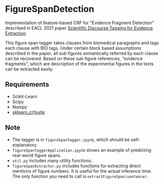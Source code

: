 # FigureSpanDetection
Implementation of feature-based CRF for "Evidence Fragment Detection" described in EACL 2021 paper [Scientific Discourse Tagging for Evidence Extraction](https://arxiv.org/abs/1909.04758).

This figure span tagger takes clauses from biomedical paragraphs and tags each clause with BIO tags. Under certain block based assumptions described in the paper, all sub figures semantically referred by each clause can be recovered. Based on these sub figure references, "evidence fragments", which are description of the experimental figures in the texts can be extracted easily.

## Requirements
* Scikit-Learn
* Scipy
* Numpy
* [sklearn_crfsuite](https://sklearn-crfsuite.readthedocs.io/en/latest/)

## Note
* The tagger is in `figureSpanTagger.ipynb`, which should be self-explanatory.
* `figureSpanTaggerApplication.ipynb` shows an example of predicting real-world figure spans.
* `util.py` includes many utility functions.
* `figureSpanExtractor.py` includes functions for extracting direct mentions of figure numbers. It is useful for the actual inference time. The only function you need to call is `extractFigureSpan(sentence)`.
